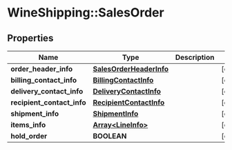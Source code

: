 # WineShipping::SalesOrder

## Properties
Name | Type | Description | Notes
------------ | ------------- | ------------- | -------------
**order_header_info** | [**SalesOrderHeaderInfo**](SalesOrderHeaderInfo.md) |  | [optional] 
**billing_contact_info** | [**BillingContactInfo**](BillingContactInfo.md) |  | [optional] 
**delivery_contact_info** | [**DeliveryContactInfo**](DeliveryContactInfo.md) |  | [optional] 
**recipient_contact_info** | [**RecipientContactInfo**](RecipientContactInfo.md) |  | [optional] 
**shipment_info** | [**ShipmentInfo**](ShipmentInfo.md) |  | [optional] 
**items_info** | [**Array&lt;LineInfo&gt;**](LineInfo.md) |  | [optional] 
**hold_order** | **BOOLEAN** |  | [optional] 


